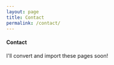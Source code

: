 ```yaml
---
layout: page
title: Contact
permalink: /contact/
---
```


#### <i class="fa fa-envelope" aria-hidden="true"></i> Contact 

I'll convert and import these pages soon!